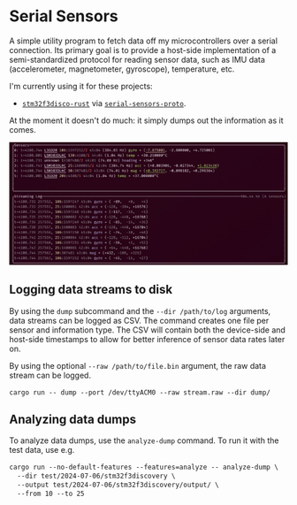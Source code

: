 # Serial Sensors

A simple utility program to fetch data off my microcontrollers over a serial connection.
Its primary goal is to provide a host-side implementation of a semi-standardized
protocol for reading sensor data, such as IMU data (accelerometer, magnetometer, gyroscope),
temperature, etc.

I'm currently using it for these projects:

* [`stm32f3disco-rust`](https://github.com/sunsided/stm32f3disco-rust)
  via [`serial-sensors-proto`](https://github.com/sunsided/serial-sensors-proto).

At the moment it doesn't do much: it simply dumps out the information as it comes.

![A screenshot of the application in action](readme/picture.jpg)

## Logging data streams to disk

By using the `dump` subcommand and the `--dir /path/to/log` arguments, data streams can be logged
as CSV. The command creates one file per sensor and information type. The CSV will contain
both the device-side and host-side timestamps to allow for better inference of sensor data rates
later on.

By using the optional `--raw /path/to/file.bin` argument, the raw data stream can be logged.

```shell
cargo run -- dump --port /dev/ttyACM0 --raw stream.raw --dir dump/
```

## Analyzing data dumps

To analyze data dumps, use the `analyze-dump` command. To run it with the test data, use e.g.

```shell
cargo run --no-default-features --features=analyze -- analyze-dump \
  --dir test/2024-07-06/stm32f3discovery \
  --output test/2024-07-06/stm32f3discovery/output/ \
  --from 10 --to 25
```
